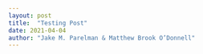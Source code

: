 ```yaml
---
layout: post
title:  "Testing Post"
date: 2021-04-04
author: "Jake M. Parelman & Matthew Brook O’Donnell"
---
```



<svg width="500" height="500"> <image href='"/img/figures/draft_1.svg'/> </svg>
